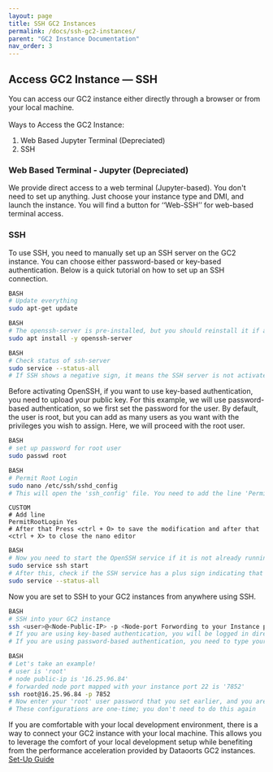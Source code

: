```yaml
---
layout: page
title: SSH GC2 Instances
permalink: /docs/ssh-gc2-instances/
parent: "GC2 Instance Documentation"
nav_order: 3
---
```


## Access GC2 Instance — SSH
You can access our GC2 instance either directly through a browser or from your local machine.<br><br>
Ways to Access the GC2 Instance:
1. Web Based Jupyter Terminal (Depreciated)
2. SSH

### Web Based Terminal - Jupyter (Depreciated)
We provide direct access to a web terminal (Jupyter-based). You don't need to set up anything. Just choose your instance type and DMI, and launch the instance. You will find a button for ‘‘Web-SSH’’ for web-based terminal access.

### SSH
To use SSH, you need to manually set up an SSH server on the GC2 instance. You can choose either password-based or key-based authentication. Below is a quick tutorial on how to set up an SSH connection.  

```bash
BASH
# Update everything
sudo apt-get update
```


```bash
BASH
# The openssh-server is pre-installed, but you should reinstall it if any updates are available
sudo apt install -y openssh-server
```

```bash
BASH
# Check status of ssh-server
sudo service --status-all
# If SSH shows a negative sign, it means the SSH server is not activated yet. You need to activate it
```

Before activating OpenSSH, if you want to use key-based authentication, you need to upload your public key. For this example, we will use password-based authentication, so we first set the password for the user. By default, the user is root, but you can add as many users as you want with the privileges you wish to assign. Here, we will proceed with the root user.

```bash
BASH
# set up password for root user
sudo passwd root
```

```bash
BASH
# Permit Root Login
sudo nano /etc/ssh/sshd_config
# This will open the 'ssh_config' file. You need to add the line 'PermitRootLogin Yes'
```

```
CUSTOM
# Add line
PermitRootLogin Yes
# After that Press <ctrl + O> to save the modification and after that <ctrl + X> to close the nano editor
```

```bash
BASH
# Now you need to start the OpenSSH service if it is not already running
sudo service ssh start
# After this, check if the SSH service has a plus sign indicating that it is active and running
sudo service --status-all
```

Now you are set to SSH to your GC2 instances from anywhere using SSH.

```bash
BASH
# SSH into your GC2 instance
ssh <user>@<Node-Public-IP> -p <Node-port Forwording to your Instance port 22>
# If you are using key-based authentication, you will be logged in directly as <user>
# If you are using password-based authentication, you need to type your password for <user>
```

```bash
BASH
# Let's take an example!
# user is 'root'
# node public-ip is '16.25.96.84'
# forwarded node port mapped with your instance port 22 is '7852'
ssh root@16.25.96.84 -p 7852
# Now enter your 'root' user password that you set earlier, and you are all set
# These configurations are one-time; you don't need to do this again
```

If you are comfortable with your local development environment, there is a way to connect your GC2 instance with your local machine. This allows you to leverage the comfort of your local development setup while benefiting from the performance acceleration provided by Dataoorts GC2 instances. [Set-Up Guide](/docs/connect-gc2-locally/)
